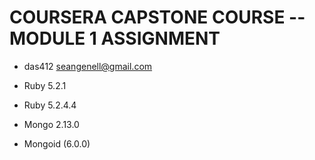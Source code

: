# COURSERA CAPSTONE COURSE -- MODULE 1 ASSIGNMENT

* das412 <seangenell@gmail.com>

* Ruby 5.2.1
* Ruby 5.2.4.4
* Mongo 2.13.0
* Mongoid (6.0.0)
